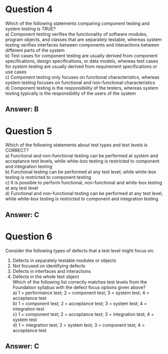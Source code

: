 # Question 4
Which of the following statements comparing component testing and system
testing is TRUE?  
a) Component testing verifies the functionality of software modules, program
objects, and classes that are separately testable, whereas system testing
verifies interfaces between components and interactions between different
parts of the system  
b) Test cases for component testing are usually derived from component
specifications, design specifications, or data models, whereas test cases for
system testing are usually derived from requirement specifications or use
cases  
c) Component testing only focuses on functional characteristics, whereas system
testing focuses on functional and non-functional characteristics  
d) Component testing is the responsibility of the testers, whereas system testing
typically is the responsibility of the users of the system  
## Answer: B  
# Question 5  
Which of the following statements about test types and test levels is
CORRECT?  
a) Functional and non-functional testing can be performed at system and
acceptance test levels, while white-box testing is restricted to component and
integration testing  
b) Functional testing can be performed at any test level, while white-box testing is
restricted to component testing  
c) It is possible to perform functional, non-functional and white-box testing at any
test level  
d) Functional and non-functional testing can be performed at any test level, while
white-box testing is restricted to component and integration testing  
## Answer: C  
# Question 6  
Consider the following types of defects that a test level might focus on:  
1. Defects in separately testable modules or objects  
2. Not focused on identifying defects  
3. Defects in interfaces and interactions  
4. Defects in the whole test object  
Which of the following list correctly matches test levels from the Foundation syllabus with
the defect focus options given above?  
a) 1 = performance test; 2 = component test; 3 = system test; 4 = acceptance test  
b) 1 = component test; 2 = acceptance test; 3 = system test; 4 = integration test  
c) 1 = component test; 2 = acceptance test; 3 = integration test; 4 = system test  
d) 1 = integration test; 2 = system test; 3 = component test; 4 = acceptance test  
## Answer: C
